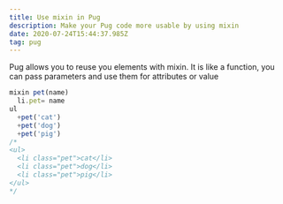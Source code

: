 ```yaml
---
title: Use mixin in Pug
description: Make your Pug code more usable by using mixin
date: 2020-07-24T15:44:37.985Z
tag: pug
---
```

Pug allows you to reuse you elements with mixin. It is like a function, you can pass parameters and use them for attributes or value

```javascript
mixin pet(name)
  li.pet= name
ul
  +pet('cat')
  +pet('dog')
  +pet('pig')
/*
<ul>
  <li class="pet">cat</li>
  <li class="pet">dog</li>
  <li class="pet">pig</li>
</ul>
*/
```